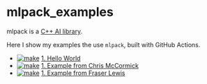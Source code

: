 # mlpack_examples

mlpack is a [C++ AI library](https://github.com/richelbilderbeek/cpp_ai_libraries).

Here I show my examples the use `mlpack`, built with GitHub Actions.

 * [![make](https://github.com/richelbilderbeek/mlpack_example_1/actions/workflows/make.yaml/badge.svg?branch=master)](https://github.com/richelbilderbeek/mlpack_example_1/actions/workflows/make.yaml) [1. Hello World](https://github.com/richelbilderbeek/mlpack_example_1)
 * [![make](https://github.com/richelbilderbeek/mlpack-examples/actions/workflows/make.yaml/badge.svg?branch=master)](https://github.com/richelbilderbeek/mlpack-examples/actions/workflows/make.yaml) [1. Example from Chris McCormick](https://github.com/richelbilderbeek/mlpack-examples)
 * [![make](https://github.com/richelbilderbeek/neuralnet/actions/workflows/make.yaml/badge.svg?branch=master)](https://github.com/richelbilderbeek/neuralnet/actions/workflows/make.yaml) [1. Example from Fraser Lewis](https://github.com/richelbilderbeek/neuralnet.git)



